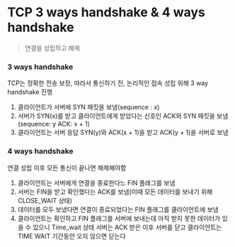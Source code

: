 # TCP 3 ways handshake & 4 ways handshake
> 연결을 성립하고 해제
### 3 ways handshake
TCP는 정확한 전송 보장, 따라서 통신하기 전, 논리적인 접속 성립 위해 3 way handshake 진행
1. 클라이언트가 서버에 SYN 패킷을 보냄(sequence : x)
2. 서버가 SYN(x)를 받고 클라이언트에게 받았다는 신호인 ACK와 SYN 패킷을 보냄(sequence: y ACK: x + 1)
3. 클라이언트는 서버 응답 SYN(y)와 ACK(x + 1)을 받고 ACK(y + 1)을 서버로 보냄
### 4 ways handshake
연결 성립 이후 모든 통신이 끝나면 해제해야함
1. 클라이언트는 서버에게 연결을 종료한다느 FIN 플래그를 보냄
2. 서버는 FIN을 받고 확인했다는 ACK를 보냄(이때 모든 데이터를 보내기 위해 CLOSE_WAIT 상태)
3. 데이터를 모두 보냈다면 연결이 종료되었다는 FIN 플래그를 클라이언트에 보냄
4. 클라이언트는 확인하고 FIN 플래그를 서버에 보내는데 아직 받지 못한 데이터가 있을 수 있으니 Time_wait 상태
서버는 ACK 받은 이후 서버를 닫고
클라이언트는 TIME WAIT 기간동안 오지 않으면 닫는다